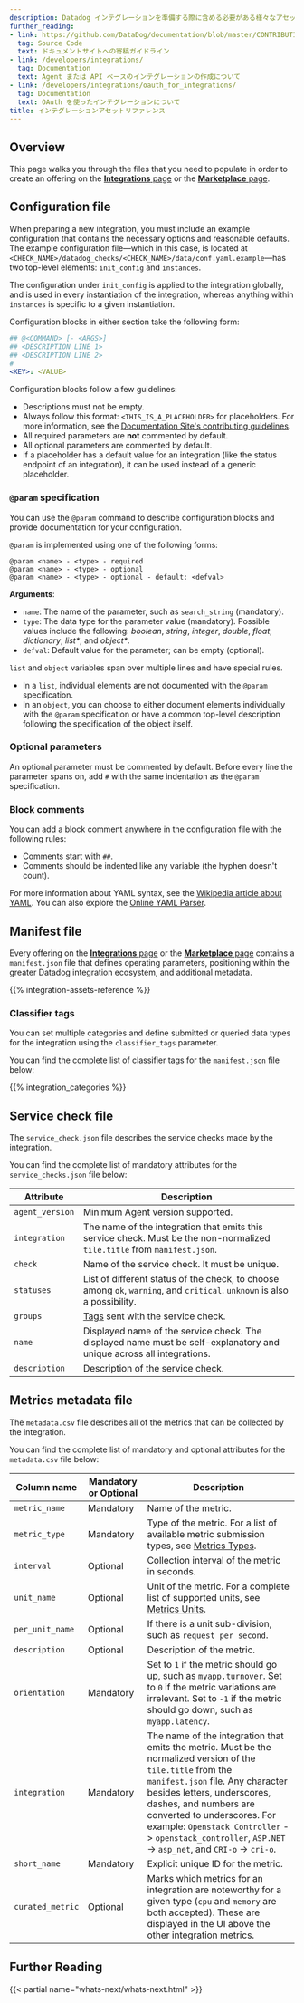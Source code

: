 ```yaml
---
description: Datadog インテグレーションを準備する際に含める必要がある様々なアセットについて学びます。
further_reading:
- link: https://github.com/DataDog/documentation/blob/master/CONTRIBUTING.md
  tag: Source Code
  text: ドキュメントサイトへの寄稿ガイドライン
- link: /developers/integrations/
  tag: Documentation
  text: Agent または API ベースのインテグレーションの作成について
- link: /developers/integrations/oauth_for_integrations/
  tag: Documentation
  text: OAuth を使ったインテグレーションについて
title: インテグレーションアセットリファレンス
---
```

## Overview

This page walks you through the files that you need to populate in order to create an offering on the [**Integrations** page][12] or the [**Marketplace** page][9]. 

## Configuration file

When preparing a new integration, you must include an example configuration that contains the necessary options and reasonable defaults. The example configuration file—which in this case, is located at `<CHECK_NAME>/datadog_checks/<CHECK_NAME>/data/conf.yaml.example`—has two top-level elements: `init_config` and `instances`. 

The configuration under `init_config` is applied to the integration globally, and is used in every instantiation of the integration, whereas anything within `instances` is specific to a given instantiation.

Configuration blocks in either section take the following form:

```yaml
## @<COMMAND> [- <ARGS>]
## <DESCRIPTION LINE 1>
## <DESCRIPTION LINE 2>
#
<KEY>: <VALUE>
```

Configuration blocks follow a few guidelines:

- Descriptions must not be empty.
- Always follow this format: `<THIS_IS_A_PLACEHOLDER>` for placeholders. For more information, see the [Documentation Site's contributing guidelines][1].
- All required parameters are **not** commented by default.
- All optional parameters are commented by default.
- If a placeholder has a default value for an integration (like the status endpoint of an integration), it can be used instead of a generic placeholder.

### `@param` specification

You can use the `@param` command to describe configuration blocks and provide documentation for your configuration. 

`@param` is implemented using one of the following forms:

```text
@param <name> - <type> - required
@param <name> - <type> - optional
@param <name> - <type> - optional - default: <defval>
```

**Arguments**:

- `name`: The name of the parameter, such as `search_string` (mandatory).
- `type`: The data type for the parameter value (mandatory).
          Possible values include the following: _boolean_, _string_, _integer_, _double_, _float_, _dictionary_, _list\*_, and _object\*_.
- `defval`: Default value for the parameter; can be empty (optional).

`list` and `object` variables span over multiple lines and have special rules.

- In a `list`, individual elements are not documented with the `@param` specification.
- In an `object`, you can choose to either document elements individually with the `@param` specification or have a common top-level description following the specification of the object itself.

### Optional parameters

An optional parameter must be commented by default. Before every line the parameter spans on, add `#` with the same indentation as the `@param` specification.

### Block comments

You can add a block comment anywhere in the configuration file with the following rules:

- Comments start with `##`.
- Comments should be indented like any variable (the hyphen doesn't count).

For more information about YAML syntax, see the [Wikipedia article about YAML][2]. You can also explore the [Online YAML Parser][3].

## Manifest file

Every offering on the [**Integrations** page][4] or the [**Marketplace** page][11] contains a `manifest.json` file that defines operating parameters, positioning within the greater Datadog integration ecosystem, and additional metadata.

{{% integration-assets-reference %}}

### Classifier tags

You can set multiple categories and define submitted or queried data types for the integration using the `classifier_tags` parameter.

You can find the complete list of classifier tags for the `manifest.json` file below: 

{{% integration_categories %}}

## Service check file

The `service_check.json` file describes the service checks made by the integration.

You can find the complete list of mandatory attributes for the `service_checks.json` file below: 

| Attribute       | Description                                                                                                                |
| --------------- | -------------------------------------------------------------------------------------------------------------------------- |
| `agent_version` | Minimum Agent version supported.                                                                                           |
| `integration`   | The name of the integration that emits this service check. Must be the non-normalized `tile.title` from `manifest.json`.   |
| `check`         | Name of the service check. It must be unique.                                                                              |
| `statuses`      | List of different status of the check, to choose among `ok`, `warning`, and `critical`. `unknown` is also a possibility.   |
| `groups`        | [Tags][8] sent with the service check.                                                                                     |
| `name`          | Displayed name of the service check. The displayed name must be self-explanatory and unique across all integrations.       |
| `description`   | Description of the service check.                                                                                           |


## Metrics metadata file

The `metadata.csv` file describes all of the metrics that can be collected by the integration.

You can find the complete list of mandatory and optional attributes for the `metadata.csv` file below: 

| Column name     | Mandatory or Optional | Description                                                                                                                                                                                                                                                                                                                             |
| --------------- | ------------------ | --------------------------------------------------------------------------------------------------------------------------------------------------------------------------------------------------------------------------------------------------------------------------------------------------------------------------------------- |
| `metric_name`   | Mandatory          | Name of the metric.                                                                                                                                                                                                                                                                                                                     |
| `metric_type`   | Mandatory          | Type of the metric. For a list of available metric submission types, see [Metrics Types][6].                                                                                                                                                                                                                                                                                                                |
| `interval`      | Optional           | Collection interval of the metric in seconds.                                                                                                                                                                                                                                                                                            |
| `unit_name`     | Optional           | Unit of the metric. For a complete list of supported units, see [Metrics Units][7].                                                                                                                                                                                                                                                                              |
| `per_unit_name` | Optional           | If there is a unit sub-division, such as `request per second`.                                                                                                                                                                                                                                                                               |
| `description`   | Optional           | Description of the metric.                                                                                                                                                                                                                                                                                                              |
| `orientation`   | Mandatory          | Set to `1` if the metric should go up, such as `myapp.turnover`. Set to `0` if the metric variations are irrelevant. Set to `-1` if the metric should go down, such as `myapp.latency`.                                                                                                                                                         |
| `integration`   | Mandatory          | The name of the integration that emits the metric. Must be the normalized version of the `tile.title` from the `manifest.json` file. Any character besides letters, underscores, dashes, and numbers are converted to underscores. For example: `Openstack Controller` -> `openstack_controller`, `ASP.NET` -> `asp_net`, and `CRI-o` -> `cri-o`. |
| `short_name`    | Mandatory          | Explicit unique ID for the metric.                                                                                                                                                                                                                                                                                                      |
| `curated_metric`| Optional           | Marks which metrics for an integration are noteworthy for a given type (`cpu` and `memory` are both accepted). These are displayed in the UI above the other integration metrics.

## Further Reading

{{< partial name="whats-next/whats-next.html" >}}

[1]: https://github.com/DataDog/documentation/blob/master/CONTRIBUTING.md#code-substitution
[2]: https://en.wikipedia.org/wiki/YAML
[3]: http://yaml-online-parser.appspot.com/
[4]: https://docs.datadoghq.com/ja/integrations/
[5]: https://www.uuidgenerator.net
[6]: https://docs.datadoghq.com/ja/metrics/types/#metric-types
[7]: https://docs.datadoghq.com/ja/metrics/units/#unit-list
[8]: https://docs.datadoghq.com/ja/getting_started/tagging/
[9]: https://app.datadoghq.com/marketplace/
[10]: https://docs.datadoghq.com/ja/developers/datadog_apps/
[11]: https://docs.datadoghq.com/ja/developers/integrations/marketplace_offering
[12]: https://app.datadoghq.com/integrations